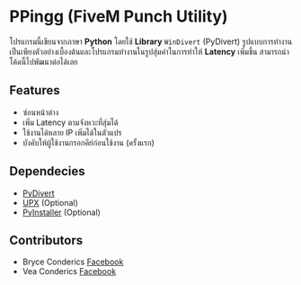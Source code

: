 # PPingg (FiveM Punch Utility)
โปรแกรมนี้เขียนจากภาษา __Python__ โดยใช้ __Library__ `WinDivert` (PyDivert) รูปแบบการทำงานเป็นเพียงตัวอย่างเบื้องต้นและโปรแกรมทำงานในรูปสุ่มค่าในการทำให้ __Latency__ เพิ่มขึ้น สามารถนำโค้ดนี้ไปพัฒนาต่อได้เลย

## Features
- ซ่อนหน้าต่าง
- เพิ่ม Latency ตามจังหวะที่สุ่มได้
- ใช้งานได้หลาย IP เพิ่มได้ในตัวแปร
- บังคับให้ผู้ใช้งานกรอกคีย์ก่อนใช้งาน (ครั้งแรก)

## Dependecies
- [PyDivert](https://github.com/ffalcinelli/pydivert)
- [UPX](https://upx.github.io/) (Optional)
- [PyInstaller](https://pyinstaller.org/en/stable/) (Optional)

## Contributors
- Bryce Conderics [Facebook](https://facebook.com/justbryces) 
- Vea Conderics [Facebook](https://www.facebook.com/saybxbe)